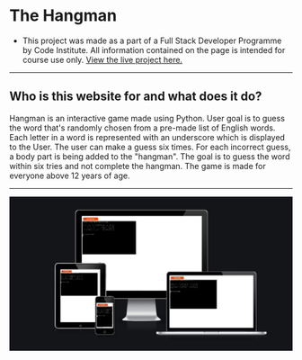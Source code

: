 # The Hangman
- This project was made as a part of a Full Stack Developer Programme by Code Institute. All information contained on the page is intended for course use only.
[View the live project here.](https://the-hangman-x.herokuapp.com/)
-----
## Who is this website for and what does it do? 

Hangman is an interactive game made using Python. User goal is to guess the word that's randomly chosen from a pre-made list of English words. Each letter in a word is represented with an underscore which is displayed to the User. The user can make a guess six times. For each incorrect guess, a body part is being added to the "hangman". The goal is to guess the word within six tries and not complete the hangman. The game is made for everyone above 12 years of age. 

-----
![App Screenshot](wireframes/images/responsive.jpg)

